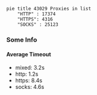 
```mermaid
pie title 43029 Proxies in list
    "HTTP" : 17374
    "HTTPS": 4316
    "SOCKS" : 25123
```

### Some Info
#### Average Timeout

- mixed: 3.2s
- http: 1.2s
- https: 8.4s
- socks: 4.6s